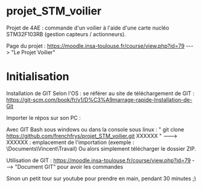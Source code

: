 # projet_STM_voilier
Projet de 4AE : commande d'un voilier à l'aide d'une carte nucléo STM32F103RB (gestion capteurs / actionneurs).

Page du projet : https://moodle.insa-toulouse.fr/course/view.php?id=79 ---> "Le Projet Voilier"

# Initialisation

Installation de GIT
Selon l'OS : se référer au site de téléchargement de GIT : https://git-scm.com/book/fr/v1/D%C3%A9marrage-rapide-Installation-de-Git

Importer le répos sur son PC : 

Avec GIT Bash sous windows ou dans la console sous linux : " git clone https://github.com/frenchfrys/projet_STM_voilier.git XXXXXX "
---> XXXXXX : emplacement de l'importation (exemple : \Documents\Vincent\Travail)
Ou alors simplement télécharger le dossier ZIP.

Utilisation de GIT : https://moodle.insa-toulouse.fr/course/view.php?id=79 ---> "Document GIT" pour avoir les commandes

Sinon un petit tour sur youtube pour prendre en main, pendant 30 minutes ;)

